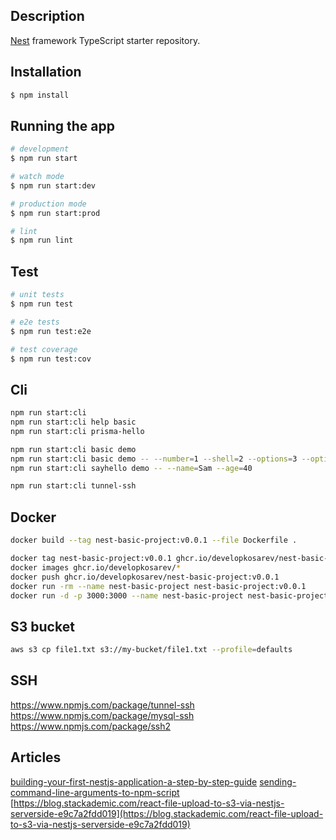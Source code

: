 
## Description

[Nest](https://github.com/nestjs/nest) framework TypeScript starter repository.

## Installation

```bash
$ npm install
```

## Running the app

```bash
# development
$ npm run start

# watch mode
$ npm run start:dev

# production mode
$ npm run start:prod

# lint
$ npm run lint
```

## Test

```bash
# unit tests
$ npm run test

# e2e tests
$ npm run test:e2e

# test coverage
$ npm run test:cov
```

## Cli
```bash
npm run start:cli
npm run start:cli help basic
npm run start:cli prisma-hello

npm run start:cli basic demo
npm run start:cli basic demo -- --number=1 --shell=2 --options=3 --options 3 4
npm run start:cli sayhello demo -- --name=Sam --age=40

npm run start:cli tunnel-ssh
```

## Docker
```bash
docker build --tag nest-basic-project:v0.0.1 --file Dockerfile .

docker tag nest-basic-project:v0.0.1 ghcr.io/developkosarev/nest-basic-project:v0.0.1
docker images ghcr.io/developkosarev/*
docker push ghcr.io/developkosarev/nest-basic-project:v0.0.1
docker run -rm --name nest-basic-project nest-basic-project:v0.0.1
docker run -d -p 3000:3000 --name nest-basic-project nest-basic-project:v0.0.2
```    

## S3 bucket
```bash
aws s3 cp file1.txt s3://my-bucket/file1.txt --profile=defaults
```

## SSH
https://www.npmjs.com/package/tunnel-ssh
https://www.npmjs.com/package/mysql-ssh
https://www.npmjs.com/package/ssh2

## Articles

[building-your-first-nestjs-application-a-step-by-step-guide](https://dreamix.eu/insights/building-your-first-nestjs-application-a-step-by-step-guide/)
[sending-command-line-arguments-to-npm-script](https://stackoverflow.com/questions/11580961/sending-command-line-arguments-to-npm-script)
[https://blog.stackademic.com/react-file-upload-to-s3-via-nestjs-serverside-e9c7a2fdd019](https://blog.stackademic.com/react-file-upload-to-s3-via-nestjs-serverside-e9c7a2fdd019)